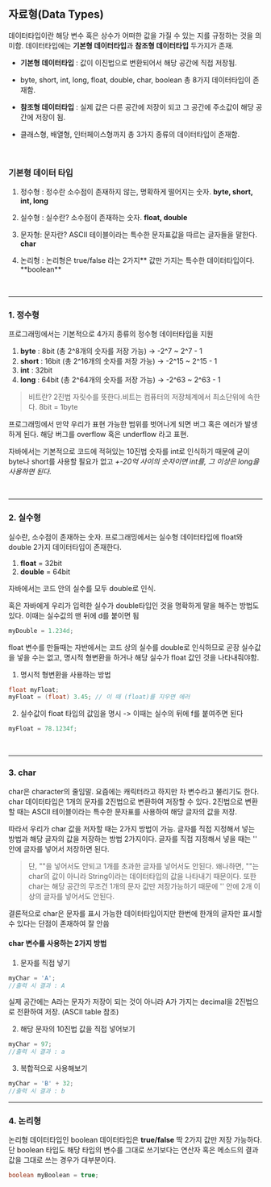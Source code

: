 ## 자료형(Data Types)

데이터타입이란 해당 변수 혹은 상수가 어떠한 값을 가질 수 있는 지를 규정하는 것을 의미함.
데이터타입에는 **기본형 데이터타입**과 **참조형 데이터타입** 두가지가 존재.

- **기본형 데이터타입** : 값이 이진법으로 변환되어서 해당 공간에 직접 저장됨.
- byte, short, int, long, float, double, char, boolean 총 8가지 데이터타입이 존재함.

- **참조형 데이터타입** : 실제 값은 다른 공간에 저장이 되고 그 공간에 주소값이 해당 공간에 저장이 됨.
- 클래스형, 배열형, 인터페이스형까지 총 3가지 종류의 데이터타입이 존재함.

<br>

### 기본형 데이터 타입

1. 정수형 : 정수란 소수점이 존재하지 않는, 명확하게 떨어지는 숫자. **byte, short, int, long**

2. 실수형 : 실수란? 소수점이 존재하는 숫자. **float, double**

3. 문자형: 문자란? ASCII 테이블이라는 특수한 문자표값을 따르는 글자들을 말한다. **char**

4. 논리형 : 논리형은 true/false 라는 2가지** 값만 가지는 특수한 데이터타입이다. **boolean\*\*

<br>

---

### 1. 정수형

프로그래밍에서는 기본적으로 4가지 종류의 정수형 데이터타입을 지원

1. **byte** : 8bit (총 2^8개의 숫자를 저장 가능) -> -2^7 ~ 2^7 - 1
2. **short** : 16bit (총 2^16개의 숫자를 저장 가능) -> -2^15 ~ 2^15 - 1
3. **int** : 32bit
4. **long** : 64bit (총 2^64개의 숫자를 저장 가능) -> -2^63 ~ 2^63 - 1

> 비트란? 2진법 자릿수를 뜻한다.비트는 컴퓨터의 저장체계에서 최소단위에 속한다.
> 8bit = 1byte

프로그래밍에서 만약 우리가 표현 가능한 범위를 벗어나게 되면 버그 혹은 에러가 발생하게 된다.
해당 버그를 overflow 혹은 underflow 라고 표현.

자바에서는 기본적으로 코드에 적혀있는 10진법 숫자를 int로 인식하기 때문에 굳이 byte나 short를 사용할 필요가 없고
_+-20억 사이의 숫자이면 int를, 그 이상은 long을 사용하면 된다._

<br>

---

### 2. 실수형

실수란, 소수점이 존재하는 숫자. 프로그래밍에서는 실수형 데이터타입에 float와 double 2가지 데이터타입이 존재한다.

1. **float** = 32bit
2. **double** = 64bit

자바에서는 코드 안의 실수를 모두 double로 인식.

혹은 자바에게 우리가 입력한 실수가 double타입인 것을 명확하게 말을 해주는 방법도 있다. 이때는 실수값의 맨 뒤에 d를 붙이면 됨

```java
myDouble = 1.234d;
```

float 변수를 만들때는 자반에서는 코드 상의 실수를 double로 인식하므로 곧장 실수값을 넣을 수는 없고, 명시적 형변환을 하거나 해당 실수가 float 값인 것을 나타내줘야함.

1. 명시적 형변환을 사용하는 방법

```java
float myFloat;
myFloat = (float) 3.45; // 이 때 (float)를 지우면 에러
```

2. 실수값이 float 타입의 값임을 명시 -> 이때는 실수의 뒤에 f를 붙여주면 된다

```java
myFloat = 78.1234f;
```

<br>

---

### 3. char

char은 character의 줄임말. 요즘에는 캐릭터라고 하지만 차 변수라고 불리기도 한다.
char 데이터타입은 1개의 문자를 2진법으로 변환하여 저장할 수 있다. 2진법으로 변환할 때는 ASCII 테이블이라는 특수한 문자표를 사용하여 해당 글자의 값을 저장.

따라서 우리가 char 값을 저자할 때는 2가지 방법이 가능.
글자를 직접 지정해서 넣는 방법과 해당 글자의 값을 저장하는 방법 2가지이다.
글자를 직접 지정해서 넣을 때는 '' 안에 글자를 넣어서 저장하면 된다.

> 단, ""을 넣어서도 안되고 1개를 초과한 글자를 넣어서도 안된다.
> 왜나하면, ""는 char의 값이 아니라 String이라는 데이터타입의 값을 나타내기 때문이다.
> 또한 char는 해당 공간의 무조건 1개의 문자 값만 저장가능하기 때문에 '' 안에 2개 이상의 글자를 넣어서도 안된다.

결론적으로 char은 문자를 표시 가능한 데이터타입이지만 한번에 한개의 글자만 표시할 수 있다는 단점이 존재하여 잘 안씀

#### char 변수를 사용하는 2가지 방법

1. 문자를 직접 넣기

```java
myChar = 'A';
//출력 시 결과 : A
```

실제 공간에는 A라는 문자가 저장이 되는 것이 아니라 A가 가지는 decimal을 2진법으로 전환하여 저장. (ASCII table 참조)

2. 해당 문자의 10진법 값을 직접 넣어보기

```java
myChar = 97;
//출력 시 결과 : a
```

3. 복합적으로 사용해보기

```java
myChar = 'B' + 32;
//출력 시 결과 : b
```

---

### 4. 논리형

논리형 데이터타입인 boolean 데이터타입은 **true/false** 딱 2가지 값만 저장 가능하다.
단 boolean 타입도 해당 타입의 변수를 그대로 쓰기보다는 연산자 혹은 메소드의 결과값을 그대로 쓰는 경우가 대부분이다.

```java
boolean myBoolean = true;
```

<br>
